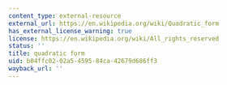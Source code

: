```yaml
---
content_type: external-resource
external_url: https://en.wikipedia.org/wiki/Quadratic_form
has_external_license_warning: true
license: https://en.wikipedia.org/wiki/All_rights_reserved
status: ''
title: quadratic form
uid: b04ffc02-02a5-4595-84ca-42679d686ff3
wayback_url: ''
---
```

